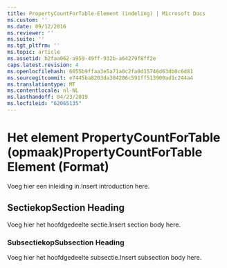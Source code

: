 ```yaml
---
title: PropertyCountForTable-Element (indeling) | Microsoft Docs
ms.custom: ''
ms.date: 09/12/2016
ms.reviewer: ''
ms.suite: ''
ms.tgt_pltfrm: ''
ms.topic: article
ms.assetid: b2faa062-a959-49ff-932b-a64279f8ff2e
caps.latest.revision: 4
ms.openlocfilehash: 6055b9ffaa3e5a71a0c2fa0d15746d63db0c6d81
ms.sourcegitcommit: e7445ba8203da304286c591ff513900ad1c244a4
ms.translationtype: MT
ms.contentlocale: nl-NL
ms.lasthandoff: 04/23/2019
ms.locfileid: "62065135"
---
```

# <a name="propertycountfortable-element-format"></a><span data-ttu-id="6d5e8-102">Het element PropertyCountForTable (opmaak)</span><span class="sxs-lookup"><span data-stu-id="6d5e8-102">PropertyCountForTable Element (Format)</span></span>

<span data-ttu-id="6d5e8-103">Voeg hier een inleiding in.</span><span class="sxs-lookup"><span data-stu-id="6d5e8-103">Insert introduction here.</span></span>

## <a name="section-heading"></a><span data-ttu-id="6d5e8-104">Sectiekop</span><span class="sxs-lookup"><span data-stu-id="6d5e8-104">Section Heading</span></span>

<span data-ttu-id="6d5e8-105">Voeg hier het hoofdgedeelte sectie.</span><span class="sxs-lookup"><span data-stu-id="6d5e8-105">Insert section body here.</span></span>

### <a name="subsection-heading"></a><span data-ttu-id="6d5e8-106">Subsectiekop</span><span class="sxs-lookup"><span data-stu-id="6d5e8-106">Subsection Heading</span></span>

<span data-ttu-id="6d5e8-107">Voeg hier het hoofdgedeelte subsectie.</span><span class="sxs-lookup"><span data-stu-id="6d5e8-107">Insert subsection body here.</span></span>
